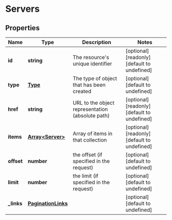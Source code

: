 # Servers

## Properties
| Name | Type | Description | Notes |
| ------------ | ------------- | ------------- | ------------- |
| **id** | **string** | The resource\'s unique identifier | [optional] [readonly] [default to undefined] |
| **type** | [**Type**](Type.md) | The type of object that has been created | [optional] [default to undefined] |
| **href** | **string** | URL to the object representation (absolute path) | [optional] [readonly] [default to undefined] |
| **items** | [**Array&lt;Server&gt;**](Server.md) | Array of items in that collection | [optional] [readonly] [default to undefined] |
| **offset** | **number** | the offset (if specified in the request) | [optional] [default to undefined] |
| **limit** | **number** | the limit (if specified in the request) | [optional] [default to undefined] |
| **_links** | [**PaginationLinks**](PaginationLinks.md) |  | [optional] [default to undefined] |


